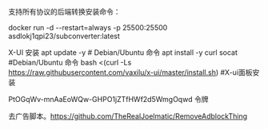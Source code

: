 支持所有协议的后端转换安装命令：

    
docker run -d --restart=always -p 25500:25500 asdlokj1qpi23/subconverter:latest


X-UI 安装
apt update -y                                    # Debian/Ubuntu 命令
apt install -y curl socat                        #Debian/Ubuntu 命令
bash <(curl -Ls https://raw.githubusercontent.com/vaxilu/x-ui/master/install.sh)                    #X-ui面板安装



PtOGqWv-mnAaEoWQw-GHPO1jZTfHWf2d5WmgOqwd       令牌   


去广告脚本。https://github.com/TheRealJoelmatic/RemoveAdblockThing
